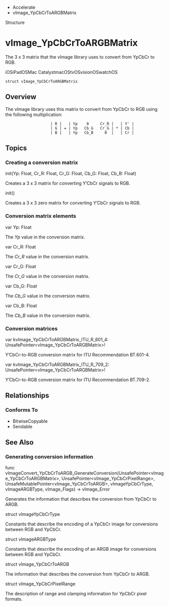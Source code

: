 

- Accelerate
-  vImage_YpCbCrToARGBMatrix 

Structure

# vImage_YpCbCrToARGBMatrix

The 3 x 3 matrix that the vImage library uses to convert from YpCbCr to RGB.

iOSiPadOSMac CatalystmacOStvOSvisionOSwatchOS

``` source
struct vImage_YpCbCrToARGBMatrix
```

## Overview

The vImage library uses this matrix to convert from YpCbCr to RGB using the following multiplication:

```
                    | R |   | Yp    0     Cr_R |   | Y' |
                    | G | = | Yp   Cb_G   Cr_G | * | Cb |
                    | B |   | Yp   Cb_B     0  |   | Cr |
```

## Topics

### Creating a conversion matrix

init(Yp: Float, Cr_R: Float, Cr_G: Float, Cb_G: Float, Cb_B: Float)

Creates a 3 x 3 matrix for converting Y’CbCr signals to RGB.

init()

Creates a 3 x 3 zero matrix for converting Y’CbCr signals to RGB.

### Conversion matrix elements

var Yp: Float

The *Yp* value in the conversion matrix.

var Cr_R: Float

The *Cr_R* value in the conversion matrix.

var Cr_G: Float

The *Cr_G* value in the conversion matrix.

var Cb_G: Float

The *Cb_G* value in the conversion matrix.

var Cb_B: Float

The *Cb_B* value in the conversion matrix.

### Conversion matrices

var kvImage_YpCbCrToARGBMatrix_ITU_R_601_4: UnsafePointer&lt;vImage_YpCbCrToARGBMatrix>!

Y’CbCr-to-RGB conversion matrix for ITU Recommendation BT.601-4.

var kvImage_YpCbCrToARGBMatrix_ITU_R_709_2: UnsafePointer&lt;vImage_YpCbCrToARGBMatrix>!

Y’CbCr-to-RGB conversion matrix for ITU Recommendation BT.709-2.

## Relationships

### Conforms To

- BitwiseCopyable
- Sendable

## See Also

### Generating conversion information

func vImageConvert_YpCbCrToARGB_GenerateConversion(UnsafePointer&lt;vImage_YpCbCrToARGBMatrix>, UnsafePointer&lt;vImage_YpCbCrPixelRange>, UnsafeMutablePointer&lt;vImage_YpCbCrToARGB>, vImageYpCbCrType, vImageARGBType, vImage_Flags) -> vImage_Error

Generates the information that describes the conversion from YpCbCr to ARGB.

struct vImageYpCbCrType

Constants that describe the encoding of a YpCbCr image for conversions between RGB and YpCbCr.

struct vImageARGBType

Constants that describe the encoding of an ARGB image for conversions between RGB and YpCbCr.

struct vImage_YpCbCrToARGB

The information that describes the conversion from YpCbCr to ARGB.

struct vImage_YpCbCrPixelRange

The description of range and clamping information for YpCbCr pixel formats.

